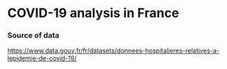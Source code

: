 # COVID-19 analysis in France

### Source of data
https://www.data.gouv.fr/fr/datasets/donnees-hospitalieres-relatives-a-lepidemie-de-covid-19/
